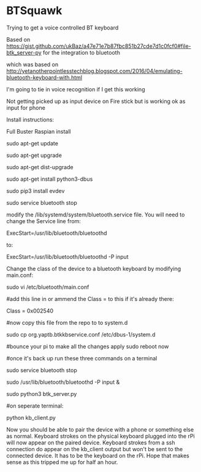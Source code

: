 # BTSquawk
Trying to get a voice controlled BT keyboard

Based on https://gist.github.com/ukBaz/a47e71e7b87fbc851b27cde7d1c0fcf0#file-btk_server-py for the integration to bluetooth

which was based on  http://yetanotherpointlesstechblog.blogspot.com/2016/04/emulating-bluetooth-keyboard-with.html

I'm going to tie in voice recognition if I get this working




Not getting picked up as input device on Fire stick but is working ok as input for phone


Install instructions:

Full Buster Raspian install

sudo apt-get update

sudo apt-get upgrade

sudo apt-get dist-upgrade

sudo apt-get install python3-dbus

sudo pip3 install evdev

sudo service bluetooth stop

modify the /lib/systemd/system/bluetooth.service file. You will need to change the Service line from:

ExecStart=/usr/lib/bluetooth/bluetoothd

to:

ExecStart=/usr/lib/bluetooth/bluetoothd -P input


Change the class of the device to a bluetooth keyboard by modifying main.conf:

sudo vi /etc/bluetooth/main.conf 

#add this line in or ammend the Class =  to this if it's already there:

Class = 0x002540

#now copy this file from the repo to to system.d

sudo cp org.yaptb.btkkbservice.conf /etc/dbus-1/system.d



#bounce your pi to make all the changes apply
sudo reboot now


#once it's back up run these three commands on a terminal


sudo service bluetooth stop

sudo /usr/lib/bluetooth/bluetoothd -P input &

sudo python3 btk_server.py

#on seperate terminal:

python kb_client.py 




Now you should be able to pair the device with a phone or something else as normal.  Keyboard strokes on the physical keyboard plugged into the rPi will now appear on the paired device.  Keyboard strokes from a ssh connection do appear on the kb_client output but won't be sent to the connected device.  It has to be the keyboard on the rPi.  Hope that makes sense as this tripped me up for half an hour.

